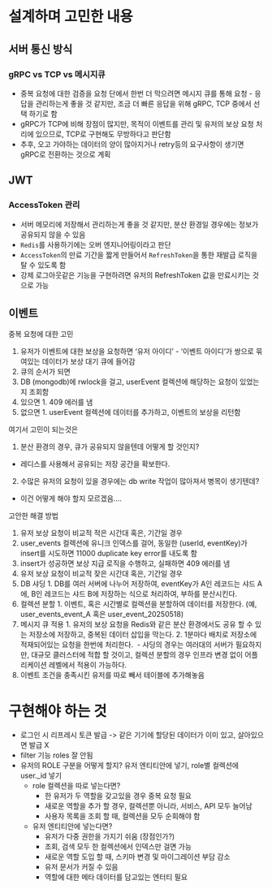 # 설계하며 고민한 내용

## 서버 통신 방식

### gRPC vs TCP vs 메시지큐
  - 중복 요청에 대한 검증을 요청 단에서 한번 더 막으려면 메시지 큐를 통해 요청 - 응답을 관리하는게 좋을 것 같지만, 조금 더 빠른 응답을 위해 gRPC, TCP 중에서 선택 하기로 함
  - gRPC가 TCP에 비해 장점이 많지만, 목적이 이벤트를 관리 및 유저의 보상 요청 처리에 있으므로, TCP로 구현해도 무방하다고 판단함
  - 추후, 오고 가야하는 데이터의 양이 많아지거나 retry등의 요구사항이 생기면 gRPC로 전환하는 것으로 계획

## JWT
### AccessToken 관리
  - 서버 메모리에 저장해서 관리하는게 좋을 것 같지만, 분산 환경일 경우에는 정보가 공유되지 않을 수 있음
  - `Redis`를 사용하기에는 오버 엔지니어링이라고 판단
  - `AccessToken`의 만료 기간을 짧게 만들어서 `RefreshToken`을 통한 재발급 로직을 탈 수 있도록 함
  - 강제 로그아웃같은 기능을 구현하려면 유저의 RefreshToken 값을 만료시키는 것으로 가능

## 이벤트
중복 요청에 대한 고민
1. 유저가 이벤트에 대한 보상을 요청하면 ‘유저 아이디’ - ‘이벤트 아이디’가 쌍으로 묶여있는 데이터가 보상 대기 큐에 들어감
2. 큐의 순서가 되면
  1. DB (mongodb)에 rwlock을 걸고, userEvent 컬렉션에 해당하는 요청이 있었는지 조회함
  2. 있으면
    1. 409 에러를 냄
  3. 없으면
    1. userEvent 컬렉션에 데이터를 추가하고, 이벤트의 보상을 리턴함

여기서 고민이 되는것은
1. 분산 환경의 경우, 큐가 공유되지 않을텐데 어떻게 할 것인지?
- 레디스를 사용해서 공유되는 저장 공간을 확보한다.
2. 수많은 유저의 요청이 있을 경우에는 db write 작업이 많아져서 병목이 생기텐데?
- 이건 어떻게 해야 할지 모르겠음….


고안한 해결 방법
1. 유저 보상 요청이 비교적 적은 시간대 혹은, 기간일 경우
  1. user_events 컬렉션에 유니크 인덱스를 걸어, 동일한 (userId, eventKey)가 insert를 시도하면 11000 duplicate key error를 내도록 함
  2. insert가 성공하면 보상 지급 로직을 수행하고, 실패하면 409 에러를 냄
2. 유저 보상 요청이 비교적 잦은 시간대 혹은, 기간일 경우
  1. DB 샤딩
    1. DB를 여러 서버에 나누어 저장하여, eventKey가 A인 레코드는 샤드 A에, B인 레코드는 샤드 B에 저장하는 식으로 처리하여, 부하를 분산시킨다.
  2. 컬렉션 분할
    1. 이벤트, 혹은 시간별로 컬렉션을 분할하여 데이터를 저장한다. (예, user_events_event_A 혹은 user_event_20250518)
  3. 메시지 큐 적용
    1. 유저의 보상 요청을 Redis와 같은 분산 환경에서도 공유 할 수 있는 저장소에 저장하고, 중복된 데이터 삽입을 막는다.
    2. 1분마다 배치로 저장소에 적재되어있는 요청을 한번에 처리한다. 
    - 샤딩의 경우는 여러대의 서버가 필요하지만, 대규모 클러스터에 적합 할 것이고, 컬렉션 분할의 경우 인프라 변경 없이 어플리케이션 레벨에서 적용이 가능하다.
  4. 이벤트 조건을 충족시킨 유저를 따로 빼서 테이블에 추가해놓음



# 구현해야 하는 것

- 로그인 시 리프레시 토큰 발급 -> 같은 기기에 할당된 데이터가 이미 있고, 살아있으면 발급 X
- filter 기능 roles 잘 안됨
- 유저의 ROLE 구분을 어떻게 할지? 유저 엔티티안에 넣기, role별 컬렉션에 user._id 넣기
  - role 컬렉션을 따로 넣는다면?
    - 한 유저가 두 역할을 갖고있을 경우 중복 요청 필요
    - 새로운 역할을 추가 할 경우, 컬렉션뿐 아니라, 서비스, API 모두 늘어남
    - 사용자 목록을 조회 할 때, 컬렉션을 모두 순회해야 함
  - 유저 엔티티안에 넣는다면?
    - 유저가 다중 권한을 가지기 쉬움 (장점인가?)
    - 조회, 검색 모두 한 컬렉션에서 인덱스만 걸면 가능
    - 새로운 역할 도입 할 때, 스키마 변경 및 마이그레이션 부담 감소
    - 유저 문서가 커질 수 있음
    - 역할에 대한 메타 데이터를 담고있는 엔터티 필요
